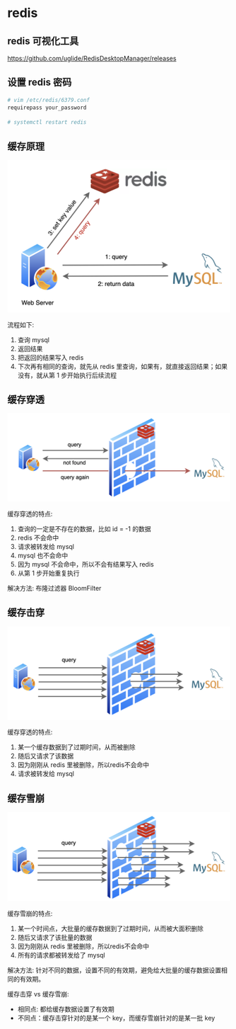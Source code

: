 # redis

## redis 可视化工具
https://github.com/uglide/RedisDesktopManager/releases

## 设置 redis 密码
```bash
# vim /etc/redis/6379.conf
requirepass your_password

# systemctl restart redis
```

## 缓存原理

![缓存原理](./images/redis-01.png '缓存原理')

流程如下:

1. 查询 mysql
2. 返回结果
3. 把返回的结果写入 redis
4. 下次再有相同的查询，就先从 redis 里查询，如果有，就直接返回结果；如果没有，就从第 1 步开始执行后续流程

## 缓存穿透

![缓存穿透](./images/redis-02.png '缓存穿透')

缓存穿透的特点:

1. 查询的一定是不存在的数据，比如 id = -1 的数据
2. redis 不会命中
3. 请求被转发给 mysql
4. mysql 也不会命中
5. 因为 mysql 不会命中，所以不会有结果写入 redis
6. 从第 1 步开始重复执行

解决方法: 布隆过滤器 BloomFilter

## 缓存击穿

![缓存击穿](./images/redis-03.png '缓存击穿')

缓存穿透的特点:

1. 某一个缓存数据到了过期时间，从而被删除
2. 随后又请求了该数据
3. 因为刚刚从 redis 里被删除，所以redis不会命中
4. 请求被转发给 mysql

## 缓存雪崩

![缓存雪崩](./images/redis-04.png '缓存雪崩')

缓存雪崩的特点:

1. 某一个时间点，大批量的缓存数据到了过期时间，从而被大面积删除
2. 随后又请求了该批量的数据
3. 因为刚刚从 redis 里被删除，所以redis不会命中
4. 所有的请求都被转发给了 mysql

解决方法: 针对不同的数据，设置不同的有效期，避免给大批量的缓存数据设置相同的有效期。

缓存击穿 vs 缓存雪崩:

- 相同点: 都给缓存数据设置了有效期
- 不同点：缓存击穿针对的是某一个 key，而缓存雪崩针对的是某一批 key
